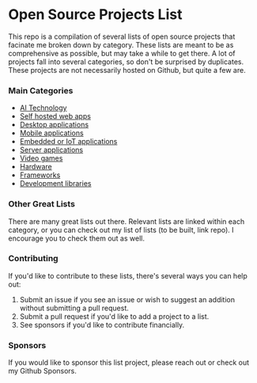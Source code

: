 # Open Source Projects List
This repo is a compilation of several lists of open source projects that facinate me broken down by category. These lists are meant to be as comprehensive as possible, but may take a while to get there. A lot of projects fall into several categories, so don't be surprised by duplicates. These projects are not necessarily hosted on Github, but quite a few are.

### Main Categories
- [AI Technology](ai_tech.md)
- [Self hosted web apps](self_hosted.md)
- [Desktop applications](desktop_apps.md)
- [Mobile applications](mobile_apps.md)
- [Embedded or IoT applications](embedded_apps.md)
- [Server applications](server_apps.md)
- [Video games](video_games.md)
- [Hardware](hardware.md)
- [Frameworks](frameworks.md)
- [Development libraries](libraries.md)

### Other Great Lists
There are many great lists out there. Relevant lists are linked within each category, or you can check out my list of lists (to be built, link repo). I encourage you to check them out as well.

### Contributing
If you'd like to contribute to these lists, there's several ways you can help out:

1. Submit an issue if you see an issue or wish to suggest an addition without submitting a pull request.
2. Submit a pull request if you'd like to add a project to a list.
3. See sponsors if you'd like to contribute financially.

### Sponsors
If you would like to sponsor this list project, please reach out or check out my Github Sponsors.